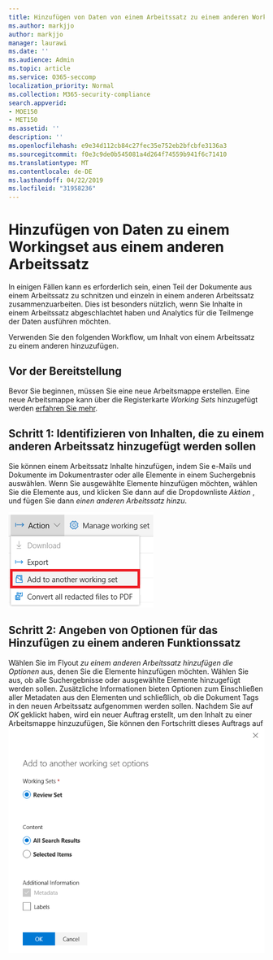 ```yaml
---
title: Hinzufügen von Daten von einem Arbeitssatz zu einem anderen Workingset
ms.author: markjjo
author: markjjo
manager: laurawi
ms.date: ''
ms.audience: Admin
ms.topic: article
ms.service: O365-seccomp
localization_priority: Normal
ms.collection: M365-security-compliance
search.appverid:
- MOE150
- MET150
ms.assetid: ''
description: ''
ms.openlocfilehash: e9e34d112cb84c27fec35e752eb2bfcbfe3136a3
ms.sourcegitcommit: f0e3c9de0b545081a4d264f74559b941f6c71410
ms.translationtype: MT
ms.contentlocale: de-DE
ms.lasthandoff: 04/22/2019
ms.locfileid: "31958236"
---
```

# <a name="add-data-to-a-working-set-from-another-working-set"></a>Hinzufügen von Daten zu einem Workingset aus einem anderen Arbeitssatz
In einigen Fällen kann es erforderlich sein, einen Teil der Dokumente aus einem Arbeitssatz zu schnitzen und einzeln in einem anderen Arbeitssatz zusammenzuarbeiten.  Dies ist besonders nützlich, wenn Sie Inhalte in einem Arbeitssatz abgeschlachtet haben und Analytics für die Teilmenge der Daten ausführen möchten.

Verwenden Sie den folgenden Workflow, um Inhalt von einem Arbeitssatz zu einem anderen hinzuzufügen.

## <a name="before-you-start"></a>Vor der Bereitstellung
Bevor Sie beginnen, müssen Sie eine neue Arbeitsmappe erstellen.  Eine neue Arbeitsmappe kann über die Registerkarte *Working Sets* hinzugefügt werden [erfahren Sie mehr](https://docs.microsoft.com/en-us/office365/securitycompliance/compliance20/managing-working-sets).

## <a name="step-1-identify-content-to-add-to-another-working-set"></a>Schritt 1: Identifizieren von Inhalten, die zu einem anderen Arbeitssatz hinzugefügt werden sollen
Sie können einem Arbeitssatz Inhalte hinzufügen, indem Sie e-Mails und Dokumente im Dokumentraster oder alle Elemente in einem Suchergebnis auswählen.  Wenn Sie ausgewählte Elemente hinzufügen möchten, wählen Sie die Elemente aus, und klicken Sie dann auf die Dropdownliste *Aktion* , und fügen Sie dann *einen anderen Arbeitssatz hinzu*.

![Zu einem anderen Arbeitssatz hinzufügen](../media/64f2a4d4-eba3-4ab3-a3ba-d519feea3142.png)

## <a name="step-2-specify-options-for-adding-to-another-workings-set"></a>Schritt 2: Angeben von Optionen für das Hinzufügen zu einem anderen Funktionssatz
Wählen Sie im Flyout *zu einem anderen Arbeitssatz hinzufügen die Optionen* aus, denen Sie die Elemente hinzufügen möchten.  Wählen Sie aus, ob alle Suchergebnisse oder ausgewählte Elemente hinzugefügt werden sollen.  Zusätzliche Informationen bieten Optionen zum Einschließen aller Metadaten aus den Elementen und schließlich, ob die Dokument Tags in den neuen Arbeitssatz aufgenommen werden sollen.  Nachdem Sie auf *OK* geklickt haben, wird ein neuer Auftrag erstellt, um den Inhalt zu einer Arbeitsmappe hinzuzufügen, Sie können den Fortschritt dieses Auftrags auf ![der Registerkarte [Aufträge](https://docs.microsoft.com/en-us/office365/securitycompliance/compliance20/managing-jobs-ediscovery20) überwachen. zu einem anderen Arbeitssatz hinzufügen](../media/6440ee44-68fd-44d7-b43a-3a477345525c.png)
